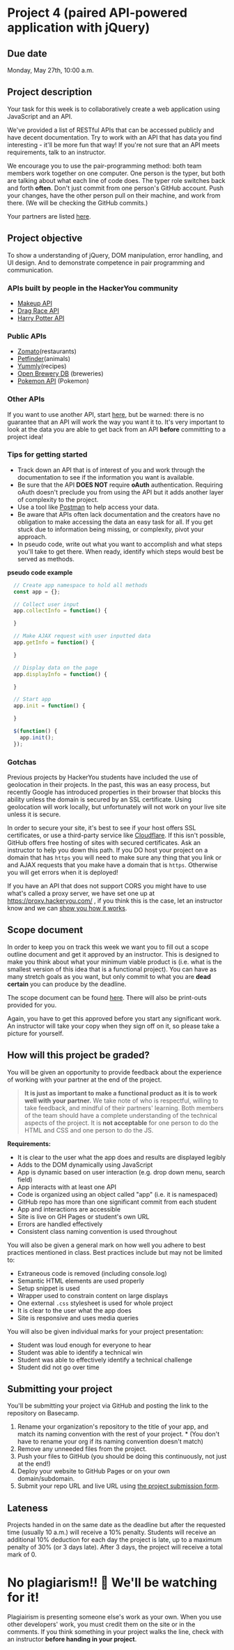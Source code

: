 # Project 4 (paired API-powered application with jQuery)
## Due date
Monday, May 27th, 10:00 a.m.

## Project description

Your task for this week is to collaboratively create a web application using JavaScript and an API. 

We've provided a list of RESTful APIs that can be accessed publicly and have decent documentation. Try to work with an API that has data you find interesting - it'll be more fun that way! If you're not sure that an API meets requirements, talk to an instructor. 

We encourage you to use the pair-programming method: both team members work together on one computer. One person is the typer, but both are talking about what each line of code does. The typer role switches back and forth **often**. Don't just commit from one person's GitHub account. Push your changes, have the other person pull on their machine, and work from there. (We will be checking the GitHub commits.)

Your partners are listed [here]().

## Project objective
To show a understanding of jQuery, DOM manipulation, error handling, and UI design. And to demonstrate competence in pair programming and communication.

### APIs built by people in the HackerYou community
* [Makeup API](https://makeup-api.herokuapp.com/)
* [Drag Race API](https://drag-race-api.readme.io/docs)
* [Harry Potter API](https://potterapi.com/)

### Public APIs
* [Zomato](https://developers.zomato.com/api)(restaurants)
* [Petfinder](https://www.petfinder.com/developers/api-docs)(animals)
* [Yummly](https://developer.yummly.com/)(recipes)
* [Open Brewery DB](https://www.openbrewerydb.org/) (breweries)
* [Pokemon API](https://pokeapi.co/) (Pokemon)

### Other APIs
If you want to use another API, start [here](https://github.com/toddmotto/public-apis), but be warned: there is no guarantee that an API will work the way you want it to. It's very important to look at the data you are able to get back from an API **before** committing to a project idea!

### Tips for getting started
* Track down an API that is of interest of you and work through the documentation to see if the information you want is available.
* Be sure that the API **DOES NOT** require **oAuth** authentication. Requiring oAuth doesn't preclude you from using the API but it adds another layer of complexity to the project.
* Use a tool like [Postman](https://www.getpostman.com/) to help access your data.
* Be aware that APIs often lack documentation and the creators have no obligation to make accessing the data an easy task for all. If you get stuck due to information being missing, or complexity, pivot your approach.
* In pseudo code, write out what you want to accomplish and what steps you'll take to get there. When ready, identify which steps would best be served as methods.

**pseudo code example**
```javascript
  // Create app namespace to hold all methods
  const app = {};

  // Collect user input
  app.collectInfo = function() {

  }

  // Make AJAX request with user inputted data
  app.getInfo = function() {

  }

  // Display data on the page
  app.displayInfo = function() {

  }

  // Start app
  app.init = function() {

  }

  $(function() {
    app.init();
  });
```

### Gotchas
Previous projects by HackerYou students have included the use of geolocation in their projects. In the past, this was an easy process, but recently Google has introduced properties in their browser that blocks this ability unless the domain is secured by an SSL certificate. Using geolocation will work locally, but unfortunately will not work on your live site unless it is secure.

In order to secure your site, it's best to see if your host offers SSL certificates, or use a third-party service like [Cloudflare](https://www.cloudflare.com/plans). If this isn't possible, GitHub offers free hosting of sites with secured certificates. Ask an instructor to help you down this path. If you DO host your project on a domain that has `https` you will need to make sure any thing that you link or and AJAX requests that you make have a domain that is `https`. Otherwise you will get errors when it is deployed!

If you have an API that does not support CORS you might have to use what's called a proxy server, we have set one up at <https://proxy.hackeryou.com/> , if you think this is the case, let an instructor know and we can [show you how it works](https://github.com/HackerYou/bootcamp-notes/blob/master/06-applied-javacript/6.22-fetching-data-with-something-other-than%24.ajax.md#axios-with-a-proxy-server).

## Scope document
In order to keep you on track this week we want you to fill out a scope outline document and get it approved by an instructor. This is designed to make you think about what your minimum viable product is (i.e. what is the smallest version of this idea that is a functional project). You can have as many stretch goals as you want, but only commit to what you are **dead certain** you can produce by the deadline.

The scope document can be found [here](https://docs.google.com/document/d/1Xz9-80T2bHxZpqXOD_CfAHSlmesN_6_V0QAZwCbsMhI/edit?usp=sharing). There will also be print-outs provided for you.

Again, you have to get this approved before you start any significant work. An instructor will take your copy when they sign off on it, so please take a picture for yourself.

## How will this project be graded?
You will be given an opportunity to provide feedback about the experience of working with your partner at the end of the project. 

> **It is just as important to make a functional product as it is to work well with your partner.** We take note of who is respectful, willing to take feedback, and mindful of their partners' learning. Both members of the team should have a complete understanding of the technical aspects of the project. It is **not acceptable** for one person to do the HTML and CSS and one person to do the JS.

**Requirements:**
* It is clear to the user what the app does and results are displayed legibly
* Adds to the DOM dynamically using JavaScript
* App is dynamic based on user interaction (e.g. drop down menu, search field)
* App interacts with at least one API
* Code is organized using an object called "app" (i.e. it is namespaced)
* GitHub repo has more than one significant commit from each student
* App and interactions are accessible
* Site is live on GH Pages or student's own URL
* Errors are handled effectively
* Consistent class naming convention is used throughout

You will also be given a general mark on how well you adhere to best practices mentioned in class. Best practices include but may not be limited to:
* Extraneous code is removed (including console.log)
* Semantic HTML elements are used properly
* Setup snippet is used    
* Wrapper used to constrain content on large displays
* One external `.css` stylesheet is used for whole project
* It is clear to the user what the app does
* Site is responsive and uses media queries

You will also be given individual marks for your project presentation:
* Student was loud enough for everyone to hear
* Student was able to identify a technical win
* Student was able to effectively identify a technical challenge
* Student did not go over time

## Submitting your project
You'll be submitting your project via GitHub and posting the link to the repository on Basecamp.

1. Rename your organization's repository to the title of your app, and match its naming convention with the rest of your project.     * (You don't have to rename your org if its naming convention doesn't match)
1. Remove any unneeded files from the project.
1. Push your files to GitHub (you should be doing this continuously, not just at the end!)
1. Deploy your website to GitHub Pages or on your own domain/subdomain.
1. Submit your repo URL and live URL using [the project submission form](https://forms.gle/FQuAaNeSpbTqbwTT8).


## Lateness
Projects handed in on the same date as the deadline but after the requested time (usually 10 a.m.) will receive a 10% penalty. Students will receive an additional 10% deduction for each day the project is late, up to a maximum penalty of 30% (or 3 days late). After 3 days, the project will receive a total mark of 0.

# No plagiarism!! 👀 We'll be watching for it!
Plagiairism is presenting someone else's work as your own. When you use other developers' work, you must credit them on the site or in the comments. If you think something in your project walks the line, check with an instructor **before handing in your project**.
